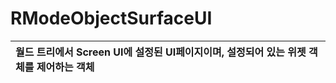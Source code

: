 # **RModeObjectSurfaceUI**

| **월드 트리에서 Screen UI에 설정된 UI페이지이며, 설정되어 있는 위젯 객체를 제어하는 객체** |
| :--- |
